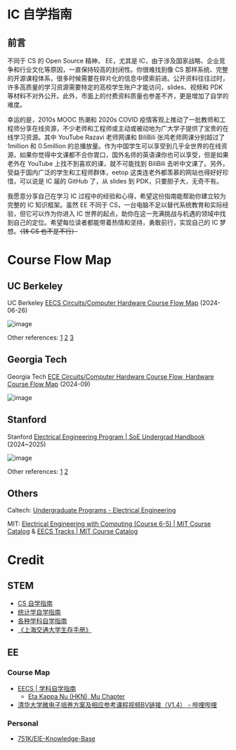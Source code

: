 # IC 自学指南

## 前言

不同于 CS 的 Open Source 精神， EE，尤其是 IC，由于涉及国家战略、企业竞争和行业文化等原因，一直保持较高的封闭性。你很难找到像 CS 那样系统、完整的开源课程体系，很多时候需要在碎片化的信息中摸索前进。公开资料往往过时，许多高质量的学习资源需要特定的高校学生账户才能访问，slides、视频和 PDK 等材料不对外公开。此外，市面上的付费资料质量也参差不齐，更是增加了自学的难度。

幸运的是，2010s MOOC 热潮和 2020s COVID 疫情客观上推动了一批教师和工程师分享在线资源，不少老师和工程师或主动或被动地为广大学子提供了宝贵的在线学习资源。其中 YouTube Razavi 老师网课和 BiliBili 张鸿老师网课分别超过了 1million 和 0.5million 的总播放量。作为中国学生可以享受到几乎全世界的在线资源，如果你觉得中文课都不合你胃口，国外名师的英语课你也可以享受，但是如果老外在 YouTube 上找不到喜欢的课，就不可能找到 BiliBili 去听中文课了。另外，受益于国内广泛的学生和工程师群体，eetop 这类连老外都羡慕的网站也得好好珍惜，可以说是 IC 届的 GitHub 了，从 slides 到 PDK，只要胆子大，无奇不有。

我愿意分享自己在学习 IC 过程中的经验和心得，希望这份指南能帮助你建立较为完整的 IC 知识框架。虽然 EE 不同于 CS，一台电脑不足以替代系统教育和实际经验，但它可以作为你进入 IC 世界的起点，助你在这一充满挑战与机遇的领域中找到自己的定位。希望每位读者都能带着热情和坚持，勇敢前行，实现自己的 IC 梦想。~~（转 CS 也不是不行）~~

# Course Flow Map

## UC Berkeley 

UC Berkeley [EECS Circuits/Computer Hardware Course Flow Map](https://eecs.berkeley.edu/academics/new-silicon-initiative-nsi/course-flow-map/) (2024-06-26)

![image](https://github.com/user-attachments/assets/3de7f83c-bbcd-4e9d-927f-2c627a7cb428)

Other references: [1](https://www.zhihu.com/question/20177494/answer/29057506) [2](https://engineering.berkeley.edu/students/undergraduate-guide/degree-requirements/major-programs/electrical-engineering-computer-sciences/) [3](https://eecs.berkeley.edu/resources/undergrads/eecs-2/study-plans/) 

## Georgia Tech

Georgia Tech [ECE Circuits/Computer Hardware Course Flow, Hardware Course Flow Map](https://ece.gatech.edu/ece-circuitscomputer-hardware-course-flow) (2024-09)

![image](https://github.com/user-attachments/assets/776e2a21-f696-4c96-9f6c-84d1d4bf23b3)

## Stanford

Stanford [Electrical Engineering Program | SoE Undergrad Handbook](https://ughb.stanford.edu/majors-minors/electrical-engineering-program) (2024~2025)

![image](https://github.com/user-attachments/assets/ba877a1a-c305-404f-9e71-61a539947060)

Other references: [1](https://archived-bulletin.stanford.mobi/soe-ug-majors/ee/ee.pdf) [2](https://archived-bulletin.stanford.mobi/soe-ug-majors/ee/)

## Others

Caltech: [Undergraduate Programs - Electrical Engineering](https://www.ee.caltech.edu/academics/ugrad)

MIT: [Electrical Engineering with Computing (Course 6-5) | MIT Course Catalog](https://catalog.mit.edu/degree-charts/electrical-engineering-computing-6-5/) & [EECS Tracks | MIT Course Catalog](https://catalog.mit.edu/degree-charts/electrical-engineering-computer-science-tracks/#electricalengineeringtext)

# Credit

## STEM

- [CS 自学指南](https://github.com/pkuflyingpig/cs-self-learning/)
- [统计学自学指南](https://xuankaiwang.github.io/)
- [各种学科自学指南](https://github.com/MuggleWei/learning_compass) 
- [《上海交通大学生存手册》](https://github.com/SurviveSJTU/SurviveSJTUManual)


## EE

### Course Map

- [EECS | 学科自学指南](https://mugglewei.github.io/learning_compass/posts/major/eecs/)
  - [Eta Kappa Nu (HKN), Mu Chapter](https://hkn.eecs.berkeley.edu/courseguides)
- [清华大学微电子培养方案及相应参考课程视频BV链接（V1.4） - 哔哩哔哩](https://www.bilibili.com/opus/508995032359647547)

### Personal

- [751K/EIE-Knowledge-Base](https://github.com/751K/EIE-Knowledge-Base)
